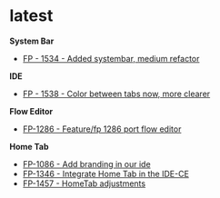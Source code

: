 # latest

**System Bar**

- [FP - 1534 - Added systembar, medium refactor](https://movai.atlassian.net/browse/FP-1534)

**IDE**

- [FP - 1538 - Color between tabs now, more clearer](https://movai.atlassian.net/browse/FP-1538)

**Flow Editor**

- [FP-1286 - Feature/fp 1286 port flow editor ](https://movai.atlassian.net/browse/FP-1286)

**Home Tab**

- [FP-1086 - Add branding in our ide](https://movai.atlassian.net/browse/FP-1086)
- [FP-1346 - Integrate Home Tab in the IDE-CE](https://movai.atlassian.net/browse/FP-1346)
- [FP-1457 - HomeTab adjustments](https://movai.atlassian.net/browse/FP-1457)
